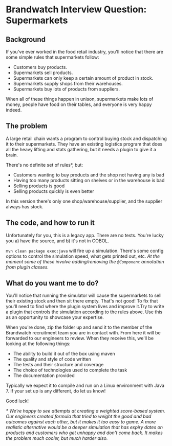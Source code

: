 Brandwatch Interview Question: Supermarkets
============
Background
----------

If you've ever worked in the food retail industry, you'll notice that there are some simple rules that supermarkets follow:

* Customers buy products.
* Supermarkets sell products.
* Supermarkets can only keep a certain amount of product in stock.
* Supermarkets supply shops from their warehouses.
* Supermarkets buy lots of products from suppliers.

When all of these things happen in unison, supermarkets make lots of money, people have food on their tables, and everyone is very happy indeed.

The problem
-----------
A large retail chain wants a program to control buying stock and dispatching it to their supermarkets. They have an existing
logistics program that does all the heavy lifting and stats gathering, but it needs a plugin to give it a brain.

There's no definite set of rules*, but:

* Customers wanting to buy products and the shop not having any is bad
* Having too many products sitting on shelves or in the warehouse is bad 
* Selling products is good
* Selling products quickly is even better

In this version there's only one shop/warehouse/supplier, and the supplier always has stock.

The code, and how to run it
---------------------------
Unfortunately for you, this is a legacy app. There are no tests. You're lucky you a) have the source, and b) it's not in COBOL.

`mvn clean package exec:java` will fire up a simulation. There's some config options to control the simulation speed, 
what gets printed out, etc. _At the moment some of these involve adding/removing the `@Component` annotation from 
plugin classes._

What do you want me to do?
--------------------------

You'll notice that running the simulator will cause the supermarkets to sell their existing stock and then sit there empty. That's not good! To fix that you'll need to find where the plugin system lives and improve it.Try to write a plugin that controls the simulation according to the rules above. Use this as an opportunity to showcase your expertise. 

When you're done, zip the folder up and send it to the member of the Brandwatch recruitment team you are in contact with. From here it will be forwarded to our engineers to review. When they receive this, we'll be looking at the following things:

* The ability to build it out of the box using maven
* The quality and style of code written
* The tests and their structure and coverage
* The choice of technologies used to complete the task
* The documentation provided 

Typically we expect it to compile and run on a Linux environment with Java 7. If your set up is any different, do let us know!

Good luck!

_* We're happy to see attempts at creating a weighted score-based system. Our engineers created formula that tried to 
weight the good and bad outcomes against each other, but it makes it too easy to game. A more realistic alternative would be a deeper simulation that has expiry dates on products and customers who get unhappy and don't come back. It makes the problem much cooler, but much harder also._

